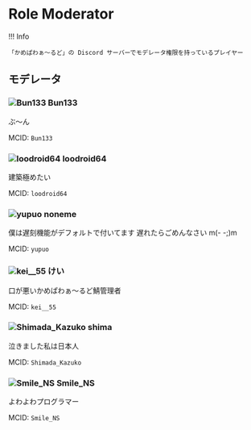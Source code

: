 # Role Moderator

!!! Info

    「かめぱわぁ～るど」の Discord サーバーでモデレータ権限を持っているプレイヤー

## モデレータ

### ![Bun133](https://minotar.net/helm/0a817aae31f04cbc8fca9a6ba85dd67e/25) Bun133

ぶ～ん

MCID: `Bun133`

### ![loodroid64](https://minotar.net/helm/84a4d1fd03404fdb99589d1b755b7c1a/25) loodroid64

建築極めたい

MCID: `loodroid64`

### ![yupuo](https://minotar.net/helm/a7f4aec4d5e748e9aa40186f361eb0f3/25) noneme

僕は遅刻機能がデフォルトで付いてます
遅れたらごめんなさい m(- -;)m

MCID: `yupuo`

### ![kei__55](https://minotar.net/helm/6e729daabbec42f0acd21b63976c07cd/25) けい

口が悪いかめぱわぁ～るど鯖管理者

MCID: `kei__55`

### ![Shimada_Kazuko](https://minotar.net/helm/6741666a6f4f4a278f8b2577ef7fef5a/25) shima

泣きました私は日本人

MCID: `Shimada_Kazuko`

### ![Smile_NS](https://minotar.net/helm/3b69eb032ea1484f837e8b5cd37bf2d5/25) Smile_NS

よわよわプログラマー

MCID: `Smile_NS`
